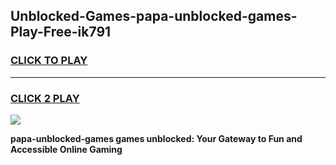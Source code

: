 
## Unblocked-Games-papa-unblocked-games-Play-Free-ik791
<h3>
<a href="https://premium76.site?title=papa-unblocked-games&ref=23A">CLICK TO PLAY</a></h3>
<hr>

<h3>
<a href="https://premium76.site?title=papa-unblocked-games&ref=23A">CLICK 2 PLAY</a>
  
</h3>

<a href="https://premium76.site?title=papa-unblocked-games&ref=23A"><img src="https://clearcache.store/games.png"></a>


**papa-unblocked-games games unblocked: Your Gateway to Fun and Accessible Online Gaming**
